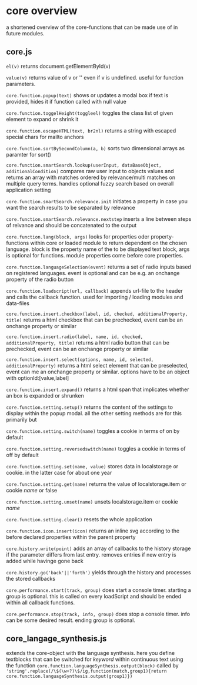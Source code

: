 # core overview
a shortened overview of the core-functions that can be made use of in future modules.

## core.js
`el(v)` returns document.getElementById(v)

`value(v)` returns value of v or '' even if v is undefined. useful for function parameters.

`core.function.popup(text)` shows or updates a modal box if text is provided, hides it if function called with null value

`core.function.toggelHeight(toggleel)` toggles the class list of given element to expand or shrink it

`core.function.escapeHTML(text, br2nl)` returns a string with escaped special chars for mailto anchors

`core.function.sortBySecondColumn(a, b)` sorts two dimensional arrays as paramter for sort()

`core.function.smartSearch.lookup(userInput, dataBaseObject, additionalCondition)` compares raw user input to objects values and returns an array with matches ordered by relevance/multi matches on multiple query terms. handles optional fuzzy search based on overall application setting

`core.function.smartSearch.relevance.init` initiates a property in case you want the search results to be separated by relevance

`core.function.smartSearch.relevance.nextstep` inserts a line between steps of relvance and should be concatenated to the output

`core.function.lang(block, args)` looks for properties oder property-functions within core or loaded module to return dependent on the chosen language. block is the property name of the to be displayed text block, args is optional for functions. module properties come before core properties.

`core.function.languageSelection(event)` returns a set of radio inputs based on registered languages. event is optional and can be e.g. an onchange property of the radio button

`core.function.loadscript(url, callback)` appends url-file to the header and calls the callback function. used for importing / loading modules and data-files

`core.function.insert.checkbox(label, id, checked, additionalProperty, title)` returns a html checkbox that can be prechecked, event can be an onchange property or similar

`core.function.insert.radio(label, name, id, checked, additionalProperty, title)` returns a html radio button that can be prechecked, event can be an onchange property or similar

`core.function.insert.select(options, name, id, selected, additionalProperty)` returns a html select element that can be preselected, event can me an onchange property or similar. options have to be an object with optionId:[value,label]

`core.function.insert.expand()` returns a html span that implicates whether an box is expanded or shrunken

`core.function.setting.setup()` returns the content of the settings to display within the popup modal. all the other setting methods are for this primarily but

`core.function.setting.switch(name)` toggles a cookie in terms of on by default

`core.function.setting.reversedswitch(name)` toggles a cookie in terms of off by default

`core.function.setting.set(name, value)` stores data in localstorage or cookie. in the latter case for about one year

`core.function.setting.get(name)` returns the value of localstorage.item or cookie *name* or false

`core.function.setting.unset(name)` unsets localstorage.item or cookie *name*

`core.function.setting.clear()` resets the whole application

`core.function.icon.insert(icon)` returns an inline svg according to the before declared properties within the parent property

`core.history.write(point)` adds an array of callbacks to the history storage if the parameter differs from last entry. removes entries if new entry is added while havinge gone back

`core.history.go('back'||'forth')` yields through the history and processes the stored callbacks

`core.performance.start(track, group)` does start a console timer. starting a group is optional. this is called on every loadScript and should be ended within all callback functions.

`core.performance.stop(track, info, group)` does stop a console timer. info can be some desired result. ending group is optional. 

## core_langage_synthesis.js
extends the core-object with the language synthesis. here you define textblocks that can be switched for $keyword$ within continuous text using the function `core.function.languageSynthesis.output(block)` called by `'string'.replace(/\$(\w+?)\$/ig,function(match,group1){return core.function.languageSynthesis.output(group1)})`